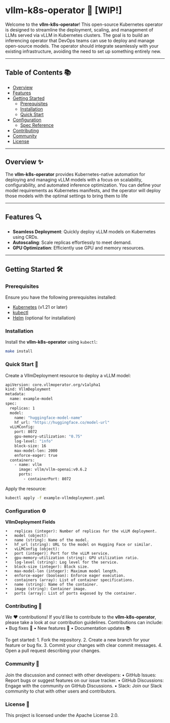 # vllm-k8s-operator 🚀 [WIP!]

Welcome to the **vllm-k8s-operator**! This open-source Kubernetes operator is designed to streamline the deployment, scaling, and management of LLMs served via vLLM in Kubernetes clusters. The goal is to build an inferencing operator that DevOps teams can use to deploy and manage open-source models. The operator should integrate seamlessly with your existing infrastructure, avoiding the need to set up something entirely new.

---

## Table of Contents 📚

- [Overview](#overview)
- [Features](#features)
- [Getting Started](#getting-started)
  - [Prerequisites](#prerequisites)
  - [Installation](#installation)
  - [Quick Start](#quick-start)
- [Configuration](#configuration)
  - [Spec Reference](#spec-reference)
- [Contributing](#contributing)
- [Community](#community)
- [License](#license)

---

## Overview ✨

The **vllm-k8s-operator** provides Kubernetes-native automation for deploying and managing vLLM models with a focus on scalability, configurability, and automated inference optimization. You can define your model requirements as Kubernetes manifests, and the operator will deploy those models with the optimal settings to bring them to life

---

## Features 🔍

- **Seamless Deployment**: Quickly deploy vLLM models on Kubernetes using CRDs.
- **Autoscaling**: Scale replicas effortlessly to meet demand.
- **GPU Optimization**: Efficiently use GPU and memory resources.

---

## Getting Started 🛠️

### Prerequisites

Ensure you have the following prerequisites installed:

- [Kubernetes](https://kubernetes.io) (v1.21 or later)
- [kubectl](https://kubernetes.io/docs/tasks/tools/)
- [Helm](https://helm.sh/) (optional for installation)

### Installation

Install the **vllm-k8s-operator** using `kubectl`:

```bash
make install
```

### Quick Start 🚀

Create a VllmDeployment resource to deploy a vLLM model:

```bash
apiVersion: core.vllmoperator.org/v1alpha1
kind: VllmDeployment
metadata:
  name: example-model
spec:
  replicas: 1
  model:
    name: "huggingface-model-name"
    hf_url: "https://huggingface.co/model-url"
  vLLMConfig:
    port: 8072
    gpu-memory-utilization: "0.75"
    log-level: "info"
    block-size: 16
    max-model-len: 2000
    enforce-eager: true
  containers:
    - name: vllm
      image: vllm/vllm-openai:v0.6.2
      ports:
        - containerPort: 8072
```

Apply the resource:

```bash
kubectl apply -f example-vllmdeployment.yaml
```

### Configuration ⚙️

**VllmDeployment Fields**

    •	replicas (integer): Number of replicas for the vLLM deployment.
    •	model (object):
    •	name (string): Name of the model.
    •	hf_url (string): URL to the model on Hugging Face or similar.
    •	vLLMConfig (object):
    •	port (integer): Port for the vLLM service.
    •	gpu-memory-utilization (string): GPU utilization ratio.
    •	log-level (string): Log level for the service.
    •	block-size (integer): Block size.
    •	max-model-len (integer): Maximum model length.
    •	enforce-eager (boolean): Enforce eager execution.
    •	containers (array): List of container specifications.
    •	name (string): Name of the container.
    •	image (string): Container image.
    •	ports (array): List of ports exposed by the container.

### Contributing 🤝

We ❤️ contributions! If you’d like to contribute to the **vllm-k8s-operator**, please take a look at our contribution guidelines. Contributions can include:
• Bug fixes 🐛
• New features 🌟
• Documentation updates 📚

To get started: 1. Fork the repository. 2. Create a new branch for your feature or bug fix. 3. Commit your changes with clear commit messages. 4. Open a pull request describing your changes.

### Community 💬

Join the discussion and connect with other developers:
• GitHub Issues: Report bugs or suggest features on our issue tracker.
• GitHub Discussions: Engage with the community on GitHub Discussions.
• Slack: Join our Slack community to chat with other users and contributors.

### License 📜

This project is licensed under the Apache License 2.0.
